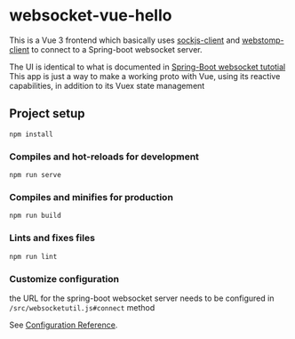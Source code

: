 # websocket-vue-hello

This is a Vue 3 frontend which basically uses [sockjs-client](https://www.npmjs.com/package/sockjs-client) and [webstomp-client](https://www.npmjs.com/package/webstomp-client) to connect to a
Spring-boot websocket server.

The UI is identical to what is documented in [Spring-Boot websocket tutotial](https://spring.io/guides/gs/messaging-stomp-websocket)
This app is just a way to make a working proto with Vue, using its reactive capabilities, in addition to its Vuex state management

## Project setup

```
npm install
```

### Compiles and hot-reloads for development

```
npm run serve
```

### Compiles and minifies for production

```
npm run build
```

### Lints and fixes files

```
npm run lint
```

### Customize configuration

the URL for the spring-boot websocket server needs to be configured in `/src/websocketutil.js#connect` method

See [Configuration Reference](https://cli.vuejs.org/config/).
